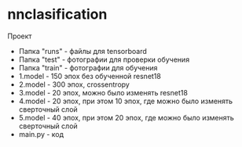 # nnclasification
Проект
- Папка "runs" - файлы для tensorboard
- Папка "test" - фотографии для проверки обучения
- Папка "train" - фотографии для обучения
- 1.model - 150 эпох без обученной resnet18
- 2.model - 300 эпох, crossentropy
- 3.model - 20 эпох, можно было изменять resnet18
- 4.model - 20 эпох, при этом 10 эпох, где можно было изменять сверточный слой
- 5.model - 40 эпох, при этом 20 эпох, где можно было изменять сверточный слой
- main.py - код
